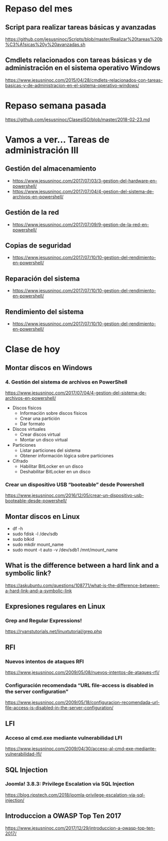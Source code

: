 # Repaso del mes
## Script para realizar tareas básicas y avanzadas
https://github.com/jesusninoc/Scripts/blob/master/Realizar%20tareas%20b%C3%A1sicas%20y%20avanzadas.sh
## Cmdlets relacionados con tareas básicas y de administración en el sistema operativo Windows
https://www.jesusninoc.com/2015/04/28/cmdlets-relacionados-con-tareas-basicas-y-de-administracion-en-el-sistema-operativo-windows/

# Repaso semana pasada
https://github.com/jesusninoc/ClasesISO/blob/master/2018-02-23.md

# Vamos a ver... Tareas de administración III
## Gestión del almacenamiento
* https://www.jesusninoc.com/2017/07/03/3-gestion-del-hardware-en-powershell/
* https://www.jesusninoc.com/2017/07/04/4-gestion-del-sistema-de-archivos-en-powershell/
## Gestión de la red
* https://www.jesusninoc.com/2017/07/09/9-gestion-de-la-red-en-powershell/
## Copias de seguridad
* https://www.jesusninoc.com/2017/07/10/10-gestion-del-rendimiento-en-powershell/
## Reparación del sistema
* https://www.jesusninoc.com/2017/07/10/10-gestion-del-rendimiento-en-powershell/
## Rendimiento del sistema
* https://www.jesusninoc.com/2017/07/10/10-gestion-del-rendimiento-en-powershell/

# Clase de hoy

## Montar discos en Windows
### 4. Gestión del sistema de archivos en PowerShell
https://www.jesusninoc.com/2017/07/04/4-gestion-del-sistema-de-archivos-en-powershell/
- Discos físicos
  - Información sobre discos físicos
  - Crear una partición
  - Dar formato
- Discos virtuales
  - Crear discos virtual
  - Montar un disco virtual
- Particiones
  - Listar particiones del sistema
  - Obtener información lógica sobre particiones
- Cifrado
  - Habilitar BitLocker en un disco
  - Deshabilitar BitLocker en un disco
### Crear un dispositivo USB “booteable” desde Powershell
https://www.jesusninoc.com/2016/12/05/crear-un-dispositivo-usb-booteable-desde-powershell/

## Montar discos en Linux
- df -h
- sudo fdisk -l /dev/sdb
- sudo blkid
- sudo mkdir mount_name
- sudo mount -t auto -v /dev/sdb1 /mnt/mount_name

## What is the difference between a hard link and a symbolic link?
https://askubuntu.com/questions/108771/what-is-the-difference-between-a-hard-link-and-a-symbolic-link

## Expresiones regulares en Linux
### Grep and Regular Expressions!
https://ryanstutorials.net/linuxtutorial/grep.php

## RFI
### Nuevos intentos de ataques RFI
https://www.jesusninoc.com/2009/05/08/nuevos-intentos-de-ataques-rfi/

### Configuración recomendada “URL file-access is disabled in the server configuration”
https://www.jesusninoc.com/2009/05/18/configuracion-recomendada-url-file-access-is-disabled-in-the-server-configuration/

## LFI
### Acceso al cmd.exe mediante vulnerabilidad LFI
https://www.jesusninoc.com/2009/04/30/acceso-al-cmd-exe-mediante-vulnerabilidad-lfi/

## SQL Injection
### Joomla! 3.8.3: Privilege Escalation via SQL Injection
https://blog.ripstech.com/2018/joomla-privilege-escalation-via-sql-injection/

## Introduccion a OWASP Top Ten 2017
https://www.jesusninoc.com/2017/12/29/introduccion-a-owasp-top-ten-2017/
